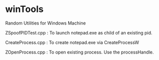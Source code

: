 # winTools
Random Utilities for Windows Machine

ZSpoofPIDTest.cpp : To launch notepad.exe as child of an existing pid.

CreateProcess.cpp : To create notepad.exe via CreateProcessW

ZOpenProcess.cpp  : To open existing process. Use the processHandle.
